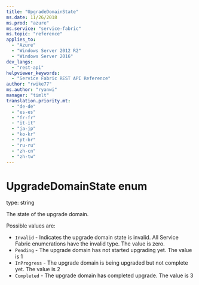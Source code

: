 ```yaml
---
title: "UpgradeDomainState"
ms.date: 11/26/2018
ms.prod: "azure"
ms.service: "service-fabric"
ms.topic: "reference"
applies_to: 
  - "Azure"
  - "Windows Server 2012 R2"
  - "Windows Server 2016"
dev_langs: 
  - "rest-api"
helpviewer_keywords: 
  - "Service Fabric REST API Reference"
author: "rwike77"
ms.author: "ryanwi"
manager: "timlt"
translation.priority.mt: 
  - "de-de"
  - "es-es"
  - "fr-fr"
  - "it-it"
  - "ja-jp"
  - "ko-kr"
  - "pt-br"
  - "ru-ru"
  - "zh-cn"
  - "zh-tw"
---
```

# UpgradeDomainState enum

type: string

The state of the upgrade domain.

Possible values are: 

  - `Invalid` - Indicates the upgrade domain state is invalid. All Service Fabric enumerations have the invalid type. The value is zero.
  - `Pending` - The upgrade domain has not started upgrading yet. The value is 1
  - `InProgress` - The upgrade domain is being upgraded but not complete yet. The value is 2
  - `Completed` - The upgrade domain has completed upgrade. The value is 3

